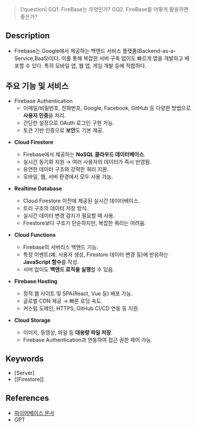 >[!question]
>GQ1. FireBase는 무엇인가?
>GQ2. FireBase를 어떻게 활용하면 좋은가?

## Description
- Firebase는 Google에서 제공하는 백엔드 서비스 플랫폼(Backend-as-a-Service,BaaS)이다. 이를 통해 복잡한 서버 구축 없이도 빠르게 앱을 개발하고 배포할 수 있다. 특히 모바일 앱, 웹 앱, 게임 개발 등에 적합하다.

## 주요 기능 및 서비스
+ Firebase Authentication
	- 이메일/비밀번호, 전화번호, Google, Facebook, GitHub 등 다양한 방법으로 **사용자 인증**을 처리.
	- 간단한 설정으로 OAuth 로그인 구현 가능.
	- 토큰 기반 인증으로 **보안**도 기본 제공.

- **Cloud Firestore**
	- Firebase에서 제공하는 **NoSQL 클라우드 데이터베이스**.
	- 실시간 동기화 지원 → 여러 사용자의 데이터가 즉시 반영됨.
	- 유연한 데이터 구조와 강력한 쿼리 지원.
	- 모바일, 웹, 서버 환경에서 모두 사용 가능.

- **Realtime Database**
	- Cloud Firestore 이전에 제공된 실시간 데이터베이스.
	- 트리 구조의 데이터 저장 방식.
	- 실시간 데이터 변경 감지가 필요할 때 사용.
	- Firestore보다 구조가 단순하지만, 복잡한 쿼리는 어려움.

- **Cloud Functions**
	- Firebase의 서버리스 백엔드 기능.
	- 특정 이벤트(예: 사용자 생성, Firestore 데이터 변경 등)에 반응하는 **JavaScript 함수**를 작성.
	- 서버 없이도 **백엔드 로직을 실행**할 수 있음.

-  **Firebase Hosting**
	- 정적 웹 사이트 및 SPA(React, Vue 등) 배포 가능.
	- 글로벌 CDN 제공 → 빠른 로딩 속도.
	- 커스텀 도메인, HTTPS, GitHub CI/CD 연동 등 지원.

-  **Cloud Storage**
	- 이미지, 동영상, 파일 등 **대용량 파일 저장**.
	- Firebase Authentication과 연동하여 접근 권한 제어 가능.


## Keywords
+ [Server]
+ [[Firestore]]

## References
- [파이어베이스 문서](https://firebase.google.com/docs/projects/learn-more?hl=ko)
- GPT